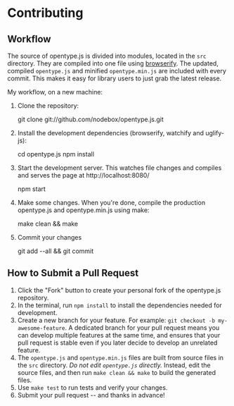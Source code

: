 # Contributing

## Workflow

The source of opentype.js is divided into modules, located in the `src` directory. They are compiled into one file using [browserify](http://browserify.org/). The updated, compiled `opentype.js` and minified `opentype.min.js` are included with every commit. This makes it easy for library users to just grab the latest release. 

My workflow, on a new machine:

1. Clone the repository:

    git clone git://github.com/nodebox/opentype.js.git

2. Install the development dependencies (browserify, watchify and uglify-js):

    cd opentype.js
    npm install

3. Start the development server. This watches file changes and compiles and serves the page at http://localhost:8080/

    npm start
    
4. Make some changes. When you're done, compile the production opentype.js and opentype.min.js using make:

    make clean && make
    
5. Commit your changes

    git add --all && git commit


## How to Submit a Pull Request

1. Click the "Fork" button to create your personal fork of the opentype.js repository.
2. In the terminal, run `npm install` to install the dependencies needed for development.
3. Create a new branch for your feature. For example: `git checkout -b my-awesome-feature`. A dedicated branch for your pull request means you can develop multiple features at the same time, and ensures that your pull request is stable even if you later decide to develop an unrelated feature.
4. The `opentype.js` and `opentype.min.js` files are built from source files in the `src` directory. _Do not edit `opentype.js` directly._ Instead, edit the source files, and then run `make clean && make` to build the generated files.
5. Use `make test` to run tests and verify your changes.
7. Submit your pull request -- and thanks in advance!
